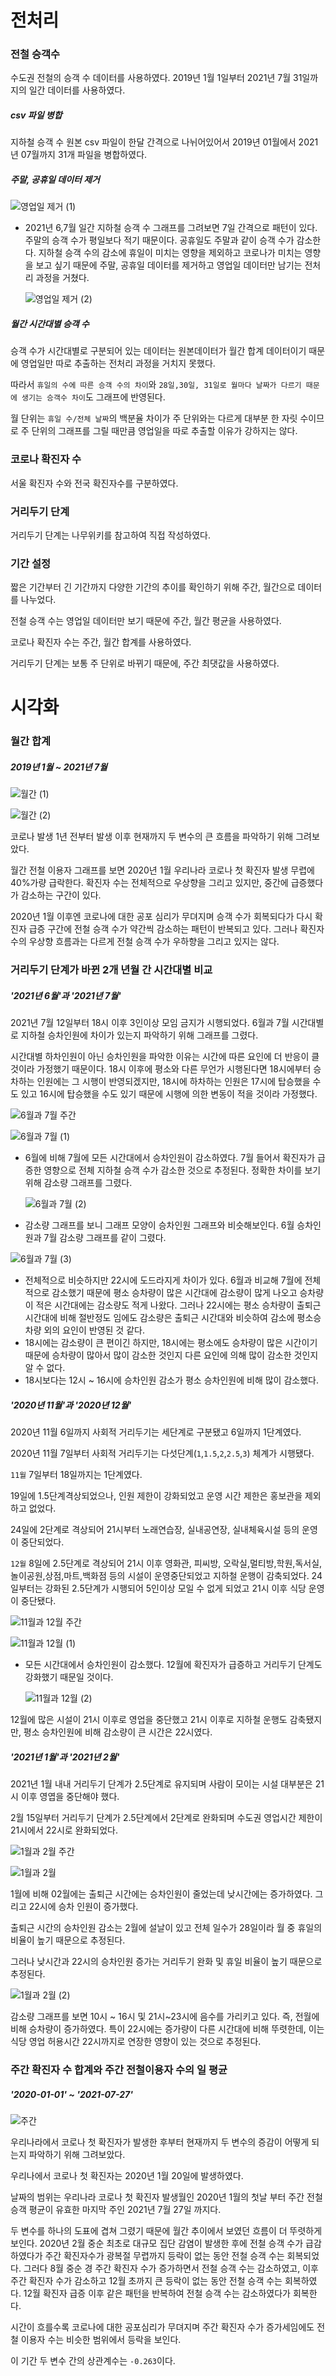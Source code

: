 # 전처리

### 전철 승객수

수도권 전철의 승객 수 데이터를 사용하였다. 2019년 1월 1일부터 2021년 7월 31일까지의 일간 데이터를 사용하였다.

##### csv 파일 병합

지하철 승객 수 원본 csv 파일이 한달 간격으로 나뉘어있어서 2019년 01월에서 2021년 07월까지 31개 파일을 병합하였다.

##### 주말, 공휴일 데이터 제거

![영업일 제거 (1)](https://github.com/seosztt/Visualization_project/blob/master/image/%EC%98%81%EC%97%85%EC%9D%BC%20%EC%A0%9C%EA%B1%B0%20(1).png?raw=true)

- 2021년 6,7월 일간 지하철 승객 수 그래프를 그려보면 7일 간격으로 패턴이 있다. 주말의 승객 수가 평일보다 적기 때문이다. 공휴일도 주말과 같이 승객 수가 감소한다. 지하철 승객 수의 감소에 휴일이 미치는 영향을 제외하고 코로나가 미치는 영향을 보고 싶기 때문에 주말, 공휴일 데이터를 제거하고 영업일 데이터만 남기는 전처리 과정을 거쳤다.

  ![영업일 제거 (2)](https://github.com/seosztt/Visualization_project/blob/master/image/%EC%98%81%EC%97%85%EC%9D%BC%20%EC%A0%9C%EA%B1%B0%20(2).png?raw=true)

##### 월간 시간대별 승객 수

승객 수가 시간대별로 구분되어 있는 데이터는 원본데이터가 월간 합계 데이터이기 때문에 영업일만 따로 추출하는 전처리 과정을 거치지 못했다.

따라서 `휴일의 수에 따른 승객 수의 차이`와 `28일,30일, 31일로 월마다 날짜가 다르기 때문에 생기는 승객수 차이`도 그래프에 반영된다.

월 단위는 `휴일 수/전체 날짜`의 백분율 차이가 주 단위와는 다르게 대부분 한 자릿 수이므로 주 단위의 그래프를 그릴 때만큼 영업일을 따로 추출할 이유가 강하지는 않다.

### 코로나 확진자 수

서울 확진자 수와 전국 확진자수를 구분하였다.

### 거리두기 단계

거리두기 단계는 나무위키를 참고하여 직접 작성하였다.

### 기간 설정

짧은 기간부터 긴 기간까지 다양한 기간의 추이를 확인하기 위해 주간, 월간으로 데이터를 나누었다.

전철 승객 수는 영업일 데이터만 보기 때문에 주간, 월간 평균을 사용하였다.

코로나 확진자 수는 주간, 월간 합계를 사용하였다.

거리두기 단계는 보통 주 단위로 바뀌기 때문에, 주간 최댓값을 사용하였다.

# 시각화

### 월간 합계

##### 2019년 1월 ~ 2021년 7월

![월간 (1)](https://github.com/seosztt/Visualization_project/blob/master/image/%EC%9B%94%EA%B0%84%20(1).png?raw=true)

![월간 (2)](https://github.com/seosztt/Visualization_project/blob/master/image/%EC%9B%94%EA%B0%84%20(2).png?raw=true)

코로나 발생 1년 전부터 발생 이후 현재까지 두 변수의 큰 흐름을 파악하기 위해 그려보았다.

월간 전철 이용자 그래프를 보면 2020년 1월 우리나라 코로나 첫 확진자 발생 무렵에 40%가량 급락한다. 확진자 수는 전체적으로 우상향을 그리고 있지만, 중간에 급증했다가 감소하는 구간이 있다.

2020년 1월 이후엔 코로나에 대한 공포 심리가 무뎌지며 승객 수가 회복되다가 다시 확진자 급증 구간에 전철 승객 수가 약간씩 감소하는 패턴이 반복되고 있다. 그러나 확진자 수의 우상향 흐름과는 다르게 전철 승객 수가 우하향을 그리고 있지는 않다.



### 거리두기 단계가 바뀐 2개 년월 간 시간대별 비교

##### '2021년 6월'과 '2021년 7월'

2021년 7월 12일부터 18시 이후 3인이상 모임 금지가 시행되었다. 6월과 7월 시간대별로 지하철 승차인원에 차이가 있는지 파악하기 위해 그래프를 그렸다.

시간대별 하차인원이 아닌 승차인원을 파악한 이유는 시간에 따른 요인에 더 반응이 클 것이라 가정했기 때문이다. 18시 이후에 평소와 다른 무언가 시행된다면 18시에부터 승차하는 인원에는 그 시행이 반영되겠지만, 18시에 하차하는 인원은 17시에 탑승했을 수도 있고 16시에 탑승했을 수도 있기 때문에 시행에 의한 변동이 적을 것이라 가정했다.

![6월과 7월 주간](https://github.com/seosztt/Visualization_project/blob/master/image/6%EC%9B%94%EA%B3%BC%207%EC%9B%94%20%EC%A3%BC%EA%B0%84.png?raw=true)

![6월과 7월 (1)](https://github.com/seosztt/Visualization_project/blob/master/image/6%EC%9B%94%EA%B3%BC%207%EC%9B%94%20(1).png?raw=true)

- 6월에 비해 7월에 모든 시간대에서 승차인원이 감소하였다. 7월 들어서 확진자가 급증한 영향으로 전체 지하철 승객 수가 감소한 것으로 추정된다. 정확한 차이를 보기 위해 감소량  그래프를 그렸다.

  ![6월과 7월 (2)](https://github.com/seosztt/Visualization_project/blob/master/image/6%EC%9B%94%EA%B3%BC%207%EC%9B%94%20(2).png?raw=true)

- 감소량 그래프를 보니 그래프 모양이 승차인원 그래프와 비슷해보인다. 6월 승차인원과 7월 감소량 그래프를 같이 그렸다.

![6월과 7월 (3)](https://github.com/seosztt/Visualization_project/blob/master/image/6%EC%9B%94%EA%B3%BC%207%EC%9B%94%20(3).png?raw=true)

- 전체적으로 비슷하지만 22시에 도드라지게 차이가 있다. 6월과 비교해 7월에 전체적으로 감소했기 때문에 평소 승차량이 많은 시간대에 감소량이 많게 나오고 승차량이 적은 시간대에는 감소량도 적게 나왔다. 그러나 22시에는 평소 승차량이 출퇴근시간대에 비해 절반정도 임에도 감소량은 출퇴근 시간대와 비슷하여 감소에 평소승차량 외의 요인이 반영된 것 같다.
- 18시에는 감소량이 큰 편이긴 하지만, 18시에는 평소에도 승차량이 많은 시간이기 때문에 승차량이 많아서 많이 감소한 것인지 다른 요인에 의해 많이 감소한 것인지 알 수 없다.
- 18시보다는 12시 ~ 16시에 승차인원 감소가 평소 승차인원에 비해 많이 감소했다.

##### '2020년 11월'과 '2020년 12월'

2020년 11월 6일까지 사회적 거리두기는 세단계로 구분됐고 6일까지 1단계였다. 

2020년 11월 7일부터 사회적 거리두기는 다섯단계(`1`,`1.5`,`2`,`2.5`,`3`) 체계가 시행됐다.

`11월` 7일부터 18일까지는 1단계였다.

19일에 1.5단계격상되었으나, 인원 제한이 강화되었고 운영 시간 제한은 홍보관을 제외하고 없었다.

24일에 2단계로 격상되어 21시부터 노래연습장, 실내공연장, 실내체육시설 등의 운영이 중단되었다.

`12월` 8일에 2.5단계로 격상되어 21시 이후 영화관, 피씨방, 오락실,멀티방,학원,독서실,놀이공원,상점,마트,백화점 등의 시설이 운영중단되었고 지하철 운행이 감축되었다. 24일부터는 강화된 2.5단계가 시행되어 5인이상 모일 수 없게 되었고 21시 이후 식당 운영이 중단됐다.

![11월과 12월 주간](https://github.com/seosztt/Visualization_project/blob/master/image/11%EC%9B%94%EA%B3%BC%2012%EC%9B%94%20%EC%A3%BC%EA%B0%84.png?raw=true)

![11월과 12월 (1)](https://github.com/seosztt/Visualization_project/blob/master/image/11%EC%9B%94%EA%B3%BC%2012%EC%9B%94%20(1).png?raw=true)

- 모든 시간대에서 승차인원이 감소했다. 12월에 확진자가 급증하고 거리두기 단계도 강화했기 때문일 것이다.

  ![11월과 12월 (2)](https://github.com/seosztt/Visualization_project/blob/master/image/11%EC%9B%94%EA%B3%BC%2012%EC%9B%94%20(2).png?raw=true)

12월에 많은 시설이 21시 이후로 영업을 중단했고 21시 이후로 지하철 운행도 감축됐지만, 평소 승차인원에 비해 감소량이 큰 시간은 22시였다.

##### '2021년 1월'과 '2021년 2월'

2021년 1월 내내 거리두기 단계가 2.5단계로 유지되며 사람이 모이는 시설 대부분은 21시 이후 영엽을 중단해야 했다.

2월 15일부터 거리두기 단계가 2.5단계에서 2단계로 완화되며 수도권 영업시간 제한이 21시에서 22시로 완화되었다.

![1월과 2월 주간](https://github.com/seosztt/Visualization_project/blob/master/image/1%EC%9B%94%EA%B3%BC%202%EC%9B%94%20%EC%A3%BC%EA%B0%84.png?raw=true)

![1월과 2월](https://github.com/seosztt/Visualization_project/blob/master/image/1%EC%9B%94%EA%B3%BC%202%EC%9B%94.png?raw=true)

1월에 비해 02월에는 출퇴근 시간에는 승차인원이 줄었는데 낮시간에는 증가하였다. 그리고 22시에 승차 인원이 증가했다.

출퇴근 시간의 승차인원 감소는 2월에 설날이 있고 전체 일수가 28일이라 월 중 휴일의 비율이 높기 때문으로 추정된다.

그러나 낮시간과 22시의 승차인원 증가는 거리두기 완화 및 휴일 비율이 높기 때문으로 추정된다.

![1월과 2월 (2)](https://github.com/seosztt/Visualization_project/blob/master/image/1%EC%9B%94%EA%B3%BC%202%EC%9B%94%20(2).png?raw=true)

감소량 그래프를 보면 10시 ~ 16시 및 21시~23시에 음수를 가리키고 있다. 즉, 전월에 비해 승차량이 증가하였다. 특이 22시에는 증가량이 다른 시간대에 비해 뚜렷한데, 이는 식당 영업 허용시간 22시까지로 연장한 영향이 있는 것으로 추정된다.



### 주간 확진자 수 합계와 주간 전철이용자 수의 일 평균

##### '2020-01-01' ~ '2021-07-27'

![주간](https://github.com/seosztt/Visualization_project/blob/master/image/%EC%A3%BC%EA%B0%84.png?raw=true)

우리나라에서 코로나 첫 확진자가 발생한 후부터 현재까지 두 변수의 증감이 어떻게 되는지 파악하기 위해 그려보았다.

우리나에서 코로나 첫 확진자는 2020년 1월 20일에 발생하였다.

날짜의 범위는 우리나라 코로나 첫 확진자 발생월인 2020년 1월의 첫날 부터 주간 전철 승객 평균이 유효한 마지막 주인 2021년 7월 27일 까지다.

두 변수를 하나의 도표에 겹쳐 그렸기 때문에 월간 추이에서 보였던 흐름이 더 뚜렷하게 보인다. 2020년 2월 중순 최초로 대규모 집단 감염이 발생한 후에 전철 승객 수가 급감하였다가 주간 확진자수가 광복절 무렵까지 등락이 없는 동안 전철 승객 수는 회복되었다. 그러다 8월 중순 경 주간 확진자 수가 증가하면서 전철 승객 수는 감소하였고, 이후 주간 확진자 수가 감소하고 12월 초까지 큰 등락이 없는 동안 전철 승객 수는 회복하였다. 12월 확진자 급증 이후 같은 패턴을 반복하여 전철 승객 수는 감소하였다가 회복한다.

시간이 흐를수록 코로나에 대한 공포심리가 무뎌지며 주간 확진자 수가 증가세임에도 전철 이용자 수는 비슷한 범위에서 등락을 보인다.

이 기간 두 변수 간의 상관계수는 `-0.263`이다.

